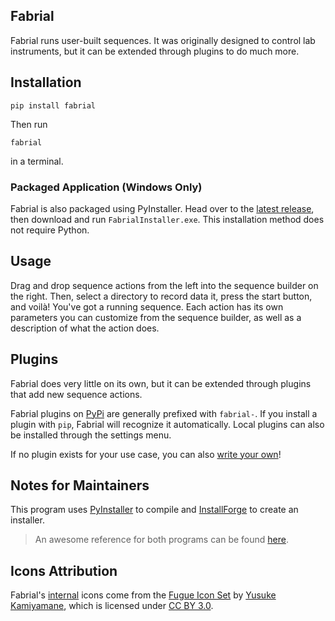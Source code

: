 ## Fabrial

Fabrial runs user-built sequences. It was originally designed to control lab instruments, but it can be extended through plugins to do much more.

## Installation

```
pip install fabrial
```
Then run
```
fabrial
```
in a terminal.

### Packaged Application (Windows Only)

Fabrial is also packaged using PyInstaller. Head over to the [latest release](https://github.com/Maughan-Lab/fabrial/releases/latest), then download and run `FabrialInstaller.exe`. This installation method does not require Python.

## Usage

Drag and drop sequence actions from the left into the sequence builder on the right. Then, select a directory to record data it, press the start button, and voilà! You've got a running sequence. Each action has its own parameters you can customize from the sequence builder, as well as a description of what the action does.

## Plugins

Fabrial does very little on its own, but it can be extended through plugins that add new sequence actions.

Fabrial plugins on [PyPi](https://pypi.org/) are generally prefixed with `fabrial-`. If you install a plugin with `pip`, Fabrial will recognize it automatically. Local plugins can also be installed through the settings menu.

If no plugin exists for your use case, you can also [write your own](./doc/plugin_guide/plugin_guide.md)!

## Notes for Maintainers

This program uses [PyInstaller](https://pyinstaller.org/en/stable/) to compile and [InstallForge](https://installforge.net/) to create an installer.

>An awesome reference for both programs can be found [here](https://www.pythonguis.com/tutorials/packaging-pyqt6-applications-windows-pyinstaller/).

## Icons Attribution

Fabrial's [internal](./fabrial/assets/icons/internal/) icons come from the [Fugue Icon Set](https://p.yusukekamiyamane.com/) by [Yusuke Kamiyamane](https://p.yusukekamiyamane.com/about/), which is licensed under [CC BY 3.0](https://creativecommons.org/licenses/by/3.0/).
